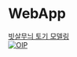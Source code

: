 # WebApp
<!DOCTYPE html>
<html lang="en">
<html>
    <head>
        <meta charset="UTF-8>
        <meta name="viewport" content="width=device-width, initial-scale=1">
    </head>
    <body>
        <a href="https://sketchfab.com/models/7f5fbd7d9c534a1b9bc613e21d78bdb4/embed?autostart=1&internal=1&tracking=0&ui_ar=0&ui_infos=0&ui_snapshots=1&ui_stop=0&ui_theatre=1&ui_watermark=0">
            빗살무늬 토기 모델링
        </a>
        <br>
        <a href="https://imgbb.com/"><img src="https://i.ibb.co/9NFXjXF/OIP.jpg" alt="OIP" border="0"></a>
    </body>  
</html>
